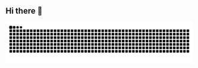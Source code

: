 ## Hi there 👋

<picture>
  <source media="(prefers-color-scheme: dark)" srcset="https://raw.githubusercontent.com/Bright-Ma/Bright-Ma/output/github-contribution-grid-snake-dark.svg">
  <source media="(prefers-color-scheme: light)" srcset="https://raw.githubusercontent.com/Bright-Ma/Bright-Ma/output/github-contribution-grid-snake.svg">
  <img alt="github contribution grid snake animation" src="https://raw.githubusercontent.com/Bright-Ma/Bright-Ma/output/github-contribution-grid-snake.svg">
</picture>
